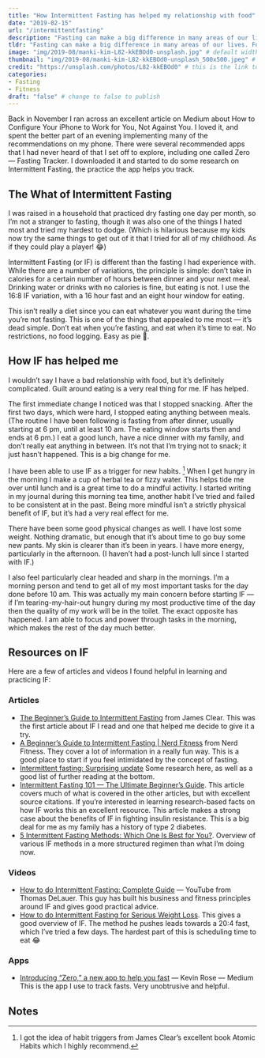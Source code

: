```yaml
---
title: "How Intermittent Fasting has helped my relationship with food"
date: "2019-02-15"
url: "/intermittentfasting"
description: "Fasting can make a big difference in many areas of our lives. For me it has helped temper my relationship with food. Here's how I got started with Intermittent Fasting."
tldr: "Fasting can make a big difference in many areas of our lives. For me it has helped temper my relationship with food. Here's how I got started with Intermittent Fasting."
image: "img/2019-08/manki-kim-L82-kkEBOd0-unsplash.jpg" # default width is 1280, path starts with "img/whatever.ext"
thumbnail: "img/2019-08/manki-kim-L82-kkEBOd0-unsplash_500x500.jpeg" # default size should be 500x500, path starts with "img/whatever.ext"
credit: "https://unsplash.com/photos/L82-kkEBOd0" # this is the link to the page the image came from 
categories:
- Fasting
- Fitness
draft: "false" # change to false to publish
---
```


Back in November I ran across an excellent article on Medium about How to Configure Your iPhone to Work for You, Not Against You. I loved it, and spent the better part of an evening implementing many of the recommendations on my phone. There were several recommended apps that I had never heard of that I set off to explore, including one called ‎Zero — Fasting Tracker. I downloaded it and started to do some research on Intermittent Fasting, the practice the app helps you track.

## The What of Intermittent Fasting

I was raised in a household that practiced dry fasting one day per month, so I’m not a stranger to fasting, though it was also one of the things I hated most and tried my hardest to dodge. (Which is hilarious because my kids now try the same things to get out of it that I tried for all of my childhood. As if they could play a player! 😂)

Intermittent Fasting (or IF) is different than the fasting I had experience with. While there are a number of variations, the principle is simple: don’t take in calories for a certain number of hours between dinner and your next meal. Drinking water or drinks with no calories is fine, but eating is not. I use the 16:8 IF variation, with a 16 hour fast and an eight hour window for eating.

This isn’t really a diet since you can eat whatever you want during the time you’re not fasting. This is one of the things that appealed to me most — it’s dead simple. Don’t eat when you’re fasting, and eat when it’s time to eat. No restrictions, no food logging. Easy as pie 🍰.

## How IF has helped me

I wouldn’t say I have a bad relationship with food, but it’s definitely complicated. Guilt around eating is a very real thing for me. IF has helped.

The first immediate change I noticed was that I stopped snacking. After the first two days, which were hard, I stopped eating anything between meals. (The routine I have been following is fasting from after dinner, usually starting at 6 pm, until at least 10 am. The eating window starts then and ends at 6 pm.) I eat a good lunch, have a nice dinner with my family, and don’t really eat anything in between. It’s not that I’m trying not to snack; it just hasn’t happened. This is a big change for me.

I have been able to use IF as a trigger for new habits. [^1] When I get hungry in the morning I make a cup of herbal tea or fizzy water. This helps tide me over until lunch and is a great time to do a mindful activity. I started writing in my journal during this morning tea time, another habit I’ve tried and failed to be consistent at in the past. Being more mindful isn’t a strictly physical benefit of IF, but it’s had a very real effect for me.

There have been some good physical changes as well. I have lost some weight. Nothing dramatic, but enough that it’s about time to go buy some new pants. My skin is clearer than it’s been in years. I have more energy, particularly in the afternoon. (I haven’t had a post-lunch lull since I started with IF.)

I also feel particularly clear headed and sharp in the mornings. I’m a morning person and tend to get all of my most important tasks for the day done before 10 am. This was actually my main concern before starting IF — if I’m tearing-my-hair-out hungry during my most productive time of the day then the quality of my work will be in the toilet. The exact opposite has happened. I am able to focus and power through tasks in the morning, which makes the rest of the day much better.

## Resources on IF

Here are a few of articles and videos I found helpful in learning and practicing IF:

### Articles

- [The Beginner’s Guide to Intermittent Fasting](https://jamesclear.com/the-beginners-guide-to-intermittent-fasting) from James Clear. This was the first article about IF I read and one that helped me decide to give it a try.
- [A Beginner’s Guide to Intermittent Fasting | Nerd Fitness](https://www.nerdfitness.com/blog/a-beginners-guide-to-intermittent-fasting/) from Nerd Fitness. They cover a lot of information in a really fun way. This is a good place to start if you feel intimidated by the concept of fasting.
- [Intermittent fasting: Surprising update](https://www.health.harvard.edu/blog/intermittent-fasting-surprising-update-2018062914156) Some research here, as well as a good list of further reading at the bottom.
- [Intermittent Fasting 101 — The Ultimate Beginner’s Guide](https://www.healthline.com/nutrition/intermittent-fasting-guide#weight-loss). This article covers much of what is covered in the other articles, but with excellent source citations. If you’re interested in learning research-based facts on how IF works this an excellent resource. This article makes a strong case about the benefits of IF in fighting insulin resistance. This is a big deal for me as my family has a history of type 2 diabetes.
- [5 Intermittent Fasting Methods: Which One Is Best for You?](https://dailyburn.com/life/health/intermittent-fasting-methods/). Overview of various IF methods in a more structured regimen than what I’m doing now.

### Videos

- [How to do Intermittent Fasting: Complete Guide](https://youtu.be/LLVf3d0rqqY) — YouTube from Thomas DeLauer. This guy has built his business and fitness principles around IF and gives good practical advice.
- [How to do Intermittent Fasting for Serious Weight Loss](https://youtu.be/lwCRjwDs1Ek). This gives a good overview of IF. The method he pushes leads towards a 20:4 fast, which I’ve tried a few days. The hardest part of this is scheduling time to eat 😂

### Apps

- [Introducing “Zero,” a new app to help you fast](https://medium.com/@kevinrose/introducing-zero-a-new-app-to-help-you-fast-209935e8245d) — Kevin Rose — Medium This is the app I use to track fasts. Very unobtrusive and helpful.

## Notes

[^1]: I got the idea of habit triggers from James Clear’s excellent book Atomic Habits which I highly recommend.